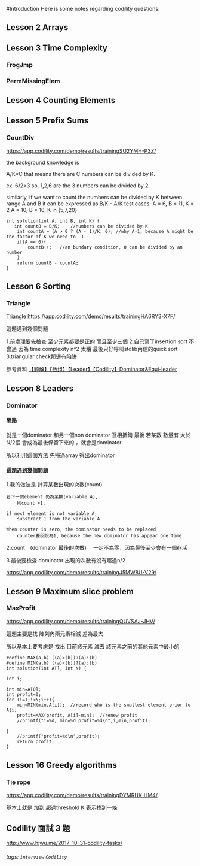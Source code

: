 #Introduction
Here is some notes regarding codility questions.


## Lesson 2 Arrays

## Lesson 3 Time Complexity
###  FrogJmp

### PermMissingElem


## Lesson 4 Counting Elements 

## Lesson 5 Prefix Sums
 ### CountDiv
https://app.codility.com/demo/results/trainingSU2YMH-P3Z/

the background knowledge is 

A/K=C that means there are C numbers can be divided by K.

ex.  6/2=3  so, 1,2,6 are the 3 numbers can be divided by 2.

similarly, if we want to count the numbers can be divided by K between range A and B
it can be expressed as B/K - A/K
test cases:
A = 6, B = 11, K = 2
A = 10, B = 10, K in {5,7,20}


``` c=
int solution(int A, int B, int K) {
   int countB = B/K;    //numbers can be divided by K  
    int countA = (A > 0 ? (A - 1)/K: 0); //why A-1, because A might be the factor of K we need to -1.
    if(A == 0){
        countB++;   //an bundary condition, 0 can be divided by an number
    }
    return countB - countA;
}
```
## Lesson 6 Sorting 


### Triangle
[Triangle](https://app.codility.com/demo/results/trainingHA6RY3-X7F/#)
https://app.codility.com/demo/results/trainingHA6RY3-X7F/

這題遇到幾個問題

1.前處理要先檢查 至少元素都要是正的   而且至少三個
2.自己寫了insertion sort 不會過  因為 time complexity n^2 太糟  最後只好呼叫stdlib內建的quick sort
3.triangular check那邊有陷阱  

參考資料
[【题解】【数组】【Leader】【Codility】Dominator&Equi-leader](http://www.cnblogs.com/wei-li/p/Dominator.html)

## Lesson 8 Leaders
### Dominator

#### 思路
就是一個dominator 和另一個non dominator 互相抵銷
最後  若某數  數量有 大於N/2個   會成為最後保留下來的 ，就會是dominator  

所以利用這個方法  先掃過array   得出dominator



#### 這題遇到幾個問題

1.我的做法是 計算某數出現的次數(count) 
    
    若下一個element 仍為某數(variable A),
        則count +1.
    
    if next element is not variable A,
        substract 1 from the variable A   
    
    When counter is zero, the dominator needs to be replaced
        counter要回設為1, because the new dominator has appear one time. 
2.count　(dominator 最後的次數)　 一定不為零，因為最後至少會有一個存活

3.最後要檢查 dominator 出現的次數有沒有超過n/2 

https://app.codility.com/demo/results/trainingJ5MW8U-V29/


## Lesson 9 Maximum slice problem
### MaxProfit
https://app.codility.com/demo/results/trainingQUVSAJ-JHV/

這題主要是找 陣列內兩元素相減 差為最大

所以基本上要考慮是 找出  目前該元素 減去 該元素之前的其他元素中最小的  


``` c=
#define MAX(a,b) ((a)>(b))?(a):(b)
#define MIN(a,b) ((a)<(b))?(a):(b)
int solution(int A[], int N) {

int i;

int min=A[0];
int profit=0;
for (i=1;i<N;i++){
    min=MIN(min,A[i]);  //record who is the smallest element prior to A[i]
    profit=MAX(profit, A[i]-min);  //renew profit
    //printf("i=%d, min=%d profit=%d\n",i,min,profit);

}
    //printf("profit=%d\n",profit);
    return profit;
}
```
## Lesson 16 Greedy algorithms
### Tie rope
https://app.codility.com/demo/results/trainingDYMRUK-HM4/

基本上就是 加到 超過threshold K 表示找到一條 

## Codility 面試 3 題
http://www.hjwu.me/2017-10-31-codility-tasks/


###### tags: `interview` `Codility`